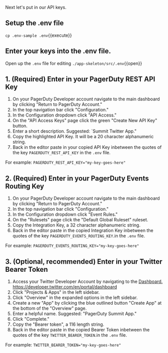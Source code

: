 Next let's put in our API keys.

## Setup the .env file

`cp .env-sample .env`{{execute}}

## Enter your keys into the .env file.

Open up the `.env` file for editing `./app-skeleton/src/.env`{{open}}

## 1. (Required) Enter in your PagerDuty REST API Key

1. On your PagerDuty Developer account navigate to the main dashboard by clicking "Return to PagerDuty Account."
1. In the top navigation bar click "Configuration."
1. In the Configuration dropdown click "API Access."
1. On the "API Access Keys" page click the green "Create New API Key" button.
1. Enter a short description. Suggested: `Summit Twitter App."
1. Copy the highlighted API Key. It will be a 20 character alphanumeric string.
1. Back in the editor paste in your copied API Key inbetween the quotes of the key `PAGERDUTY_REST_API_KEY` in the `.env` file.

For example: `PAGERDUTY_REST_API_KEY="my-key-goes-here"`

## 2. (Required) Enter in your PagerDuty Events Routing Key

1. On your PagerDuty Developer account navigate to the main dashboard by clicking "Return to PagerDuty Account."
1. In the top navigation bar click "Configuration."
1. In the Configuration dropdown click "Event Rules."
1. On the "Rulesets" page click the "Default Global Ruleset" ruleset.
1. Copy the Integration Key, a 32 character alphanumeric string.
1. Back in the editor paste in the copied Integration Key inbetween the quotes of the key `PAGERDUTY_EVENTS_ROUTING_KEY`.in the `.env` file.

For example: `PAGERDUTY_EVENTS_ROUTING_KEY="my-key-goes-here"`

## 3. (Optional, recommended) Enter in your Twitter Bearer Token

1. Access your Twitter Developer Account by navigating to the [Dashboard.](https://developer.twitter.com/en/portal/dashboard) https://developer.twitter.com/en/portal/dashboard
1. Click "Projects & Apps" in the left sidebar.
1. Click "Overview" in the expanded options in the left sidebar.
1. Create a new "App" by clicking the blue outlined button "Create App" at the bottom of the "Overview" page.
1. Enter a helpful name. Suggested: "PagerDuty Summit App."
1. Click "Complete."
1. Copy the "Bearer token", a 116 length string.
1. Back in the editor paste in the copied Bearer Token inbetween the quotes of the key `TWITTER_BEARER_TOKEN`.in the `.env` file.

For example: `TWITTER_BEARER_TOKEN="my-key-goes-here"`
